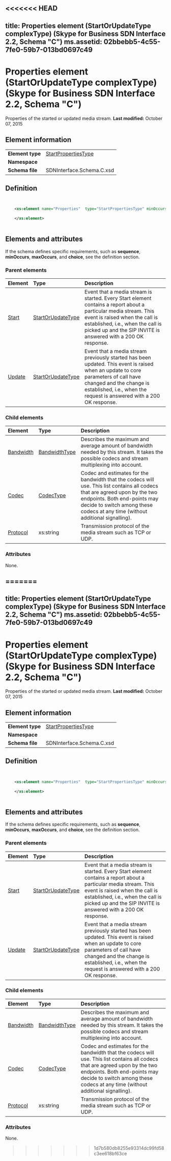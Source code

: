 <<<<<<< HEAD
---
title: Properties element (StartOrUpdateType complexType) (Skype for Business SDN Interface 2.2, Schema "C")
ms.assetid: 02bbebb5-4c55-7fe0-59b7-013bd0697c49
---


# Properties element (StartOrUpdateType complexType) (Skype for Business SDN Interface 2.2, Schema "C")
Properties of the started or updated media stream. 
 **Last modified:** October 07, 2015
  
    
    


## Element information


|||
|:-----|:-----|
|**Element type**| [StartPropertiesType](startpropertiestype-complextype.md)|
|**Namespace**||
|**Schema file**|SDNInterface.Schema.C.xsd |
   

## Definition


```XML


    <xs:element name="Properties"  type="StartPropertiesType" minOccurs="0">
    
    </xs:element>
  
```


## Elements and attributes

If the schema defines specific requirements, such as **sequence**, **minOccurs**, **maxOccurs**, and **choice**, see the definition section. 
  
    
    

### Parent elements



|**Element**|**Type**|**Description**|
|:-----|:-----|:-----|
| [Start](start-element.md)| [StartOrUpdateType](startorupdatetype-complextype-1.md)|Event that a media stream is started. Every Start element contains a report about a particular media stream. This event is raised when the call is established, i.e., when the call is picked up and the SIP INVITE is answered with a 200 OK response. |
| [Update](update-element.md)| [StartOrUpdateType](startorupdatetype-complextype-1.md)|Event that a media stream previously started has been updated. This event is raised when an update to core parameters of call have changed and the change is established, i.e., when the request is answered with a 200 OK response. |
   

### Child elements



|**Element**|**Type**|**Description**|
|:-----|:-----|:-----|
| [Bandwidth](bandwidth-element-startpropertiestype-complextype-1.md)| [BandwidthType](bandwidthtype-complextype.md)|Describes the maximum and average amount of bandwidth needed by this stream. It takes the possible codecs and stream multiplexing into account. |
| [Codec](codec-element-startpropertiestype-complextype-1.md)| [CodecType](codectype-complextype.md)|Codec and estimates for the bandwidth that the codecs will use. This list contains all codecs that are agreed upon by the two endpoints. Both end-points may decide to switch among these codecs at any time (without additional signalling). |
| [Protocol](protocol-element-startpropertiestype-complextype.md)|xs:string |Transmission protocol of the media stream such as TCP or UDP. |
   

### Attributes

None. 
  
    
    

=======
---
title: Properties element (StartOrUpdateType complexType) (Skype for Business SDN Interface 2.2, Schema "C")
ms.assetid: 02bbebb5-4c55-7fe0-59b7-013bd0697c49
---


# Properties element (StartOrUpdateType complexType) (Skype for Business SDN Interface 2.2, Schema "C")
Properties of the started or updated media stream. 
 **Last modified:** October 07, 2015
  
    
    


## Element information


|||
|:-----|:-----|
|**Element type**| [StartPropertiesType](startpropertiestype-complextype.md)|
|**Namespace**||
|**Schema file**|SDNInterface.Schema.C.xsd |
   

## Definition


```XML


    <xs:element name="Properties"  type="StartPropertiesType" minOccurs="0">
    
    </xs:element>
  
```


## Elements and attributes

If the schema defines specific requirements, such as **sequence**, **minOccurs**, **maxOccurs**, and **choice**, see the definition section. 
  
    
    

### Parent elements



|**Element**|**Type**|**Description**|
|:-----|:-----|:-----|
| [Start](start-element.md)| [StartOrUpdateType](startorupdatetype-complextype-1.md)|Event that a media stream is started. Every Start element contains a report about a particular media stream. This event is raised when the call is established, i.e., when the call is picked up and the SIP INVITE is answered with a 200 OK response. |
| [Update](update-element.md)| [StartOrUpdateType](startorupdatetype-complextype-1.md)|Event that a media stream previously started has been updated. This event is raised when an update to core parameters of call have changed and the change is established, i.e., when the request is answered with a 200 OK response. |
   

### Child elements



|**Element**|**Type**|**Description**|
|:-----|:-----|:-----|
| [Bandwidth](bandwidth-element-startpropertiestype-complextype-1.md)| [BandwidthType](bandwidthtype-complextype.md)|Describes the maximum and average amount of bandwidth needed by this stream. It takes the possible codecs and stream multiplexing into account. |
| [Codec](codec-element-startpropertiestype-complextype-1.md)| [CodecType](codectype-complextype.md)|Codec and estimates for the bandwidth that the codecs will use. This list contains all codecs that are agreed upon by the two endpoints. Both end-points may decide to switch among these codecs at any time (without additional signalling). |
| [Protocol](protocol-element-startpropertiestype-complextype.md)|xs:string |Transmission protocol of the media stream such as TCP or UDP. |
   

### Attributes

None. 
  
    
    

>>>>>>> 1d7b580db8255e93314dc99fd58c3ee618bf63ce
